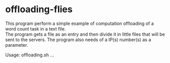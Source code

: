 # offloading-flies
This program perform a simple example of computation offloading of a word count task in a text file.  
The program gets a file as an entry and then divide it in little files that will be sent to the servers.
The program also needs of a IP(s) number(s) as a parameter.

Usage: offloading.sh <ip1> <ip2> ... <ipn>
